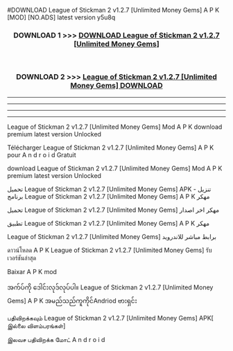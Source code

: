 #DOWNLOAD League of Stickman 2  v1.2.7 [Unlimited Money Gems] A P K [MOD] [NO.ADS] latest version y5u8q



<div align="center">

<h3>DOWNLOAD 1 >>> <a href="https://teeasianyam.web.app?sq=League of Stickman 2  v1.2.7 [Unlimited Money Gems]">DOWNLOAD League of Stickman 2  v1.2.7 [Unlimited Money Gems] </a></h3><br>

<h3>DOWNLOAD 2 >>> <a href="https://teeasianyam.web.app?sq=League of Stickman 2  v1.2.7 [Unlimited Money Gems] ">League of Stickman 2  v1.2.7 [Unlimited Money Gems]  DOWNLOAD </a></h3>

</div>


----------------------------------------------------------

----------------------------------------------------------

----------------------------------------------------------

----------------------------------------------------------


League of Stickman 2  v1.2.7 [Unlimited Money Gems]  Mod A P K download premium latest version Unlocked

Télécharger League of Stickman 2  v1.2.7 [Unlimited Money Gems]  A P K pour A n d r o i d Gratuit

download League of Stickman 2  v1.2.7 [Unlimited Money Gems]  Mod A P K premium latest version Unlocked

تحميل League of Stickman 2  v1.2.7 [Unlimited Money Gems]  APK - تنزيل برنامج League of Stickman 2  v1.2.7 [Unlimited Money Gems]  A P K مهكر

تحميل League of Stickman 2  v1.2.7 [Unlimited Money Gems]  مهكر اخر اصدار

تطبيق League of Stickman 2  v1.2.7 [Unlimited Money Gems]  A P K مهكر

League of Stickman 2  v1.2.7 [Unlimited Money Gems]  برابط مباشر للاندرويد

ดาวน์โหลด A P K League of Stickman 2  v1.2.7 [Unlimited Money Gems]  รับเวอร์ชันล่าสุด

Baixar A P K mod

အက်ပ်ကို ဒေါင်းလုဒ်လုပ်ပါ။ League of Stickman 2  v1.2.7 [Unlimited Money Gems]  A P K အမည်သည်ကူကိုင်Andriod ဗားရှင်း

பதிவிறக்கவும் League of Stickman 2  v1.2.7 [Unlimited Money Gems]  APK[ இல்லை விளம்பரங்கள்] 
 
இலவச பதிவிறக்க மோட் A n d r o i d



